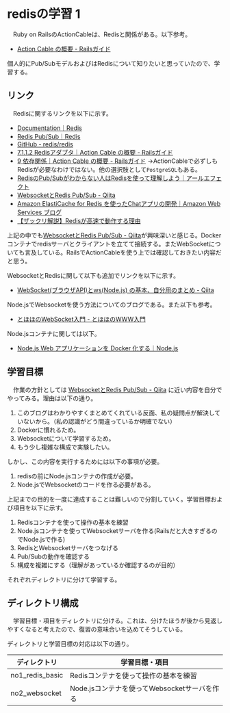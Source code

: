 # redisの学習 1
　Ruby on RailsのActionCableは、Redisと関係がある。以下参考。

- [ Action Cable の概要 - Railsガイド](https://railsguides.jp/action_cable_overview.html)

個人的にPub/SubモデルおよびはRedisについて知りたいと思っていたので、学習する。

## リンク
　Redisに関するリンクを以下に示す。
- [Documentation｜Redis](https://redis.io/docs/)
- [Redis Pub/Sub｜Redis](https://redis.io/docs/manual/pubsub/)
- [GitHub - redis/redis](https://github.com/redis/redis)
- [ 7.1.1.2 Redisアダプタ｜Action Cable の概要 - Railsガイド](https://railsguides.jp/action_cable_overview.html#redis%E3%82%A2%E3%83%80%E3%83%97%E3%82%BF)
- [ 9 依存関係｜Action Cable の概要 - Railsガイド](https://railsguides.jp/action_cable_overview.html#%E4%BE%9D%E5%AD%98%E9%96%A2%E4%BF%82)
    →ActionCableで必ずしもRedisが必要なわけではない。他の選択肢として`PostgreSQL`もある。
- [RedisのPub/Subがわからない人はRedisを使って理解しよう｜アールエフェクト](https://reffect.co.jp/laravel/redis-pub-sub-dont-understand)
- [WebsocketとRedis Pub/Sub - Qiita](https://qiita.com/satofujino/items/7bf4b99e2176f63ca7ef)
- [Amazon ElastiCache for Redis を使ったChatアプリの開発｜Amazon Web Services ブログ](https://aws.amazon.com/jp/blogs/news/how-to-build-a-chat-application-with-amazon-elasticache-for-redis/)
- [【ザックリ解説】Redisが高速で動作する理由](https://zenn.dev/nameless_sn/articles/why_is_redis_so_fast)


上記の中でも[WebsocketとRedis Pub/Sub - Qiita](https://qiita.com/satofujino/items/7bf4b99e2176f63ca7ef)が興味深いと感じる。Dockerコンテナでredisサーバとクライアントを立てて接続する。またWebSocketについても言及している。RailsでActionCableを使う上では確認しておきたい内容だと思う。

WebsocketとRedisに関して以下も追加でリンクを以下に示す。
- [WebSocket(ブラウザAPI)とws(Node.js) の基本、自分用のまとめ - Qiita](https://qiita.com/okumurakengo/items/c497fba7f16b41146d77)

Node.jsでWebsocketを使う方法についてのブログである。また以下も参考。
- [とほほのWebSocket入門 - とほほのWWW入門](https://www.tohoho-web.com/ex/websocket.html)

Node.jsコンテナに関しては以下。
- [Node.js Web アプリケーションを Docker 化する｜Node.js](https://nodejs.org/ja/docs/guides/nodejs-docker-webapp/)


## 学習目標
　作業の方針としては
[WebsocketとRedis Pub/Sub - Qiita](https://qiita.com/satofujino/items/7bf4b99e2176f63ca7ef)
に近い内容を自分でやってみる。理由は以下の通り。

1. このブログはわかりやすくまとめてくれている反面、私の疑問点が解決していないから。（私の認識がどう間違っているか明確でない）
1. Dockerに慣れるため。
1. Websocketについて学習するため。
1. もう少し複雑な構成で実験したい。

しかし、この内容を実行するためには以下の事項が必要。
1. redisの前にNode.jsコンテナの作成が必要。
1. Node.jsでWebsocketのコードを作る必要がある。

上記までの目的を一度に達成することは難しいので分割していく。学習目標および項目を以下に示す。

1. Redisコンテナを使って操作の基本を練習
1. Node.jsコンテナを使ってWebsocketサーバを作る(Railsだと大きすぎるのでNode.jsで作る)
1. RedisとWebsocketサーバをつなげる
1. Pub/Subの動作を確認する
1. 構成を複雑にする（理解があっているか確認するのが目的）

それぞれディレクトリに分けて学習する。

## ディレクトリ構成
　学習目標・項目をディレクトリに分ける。これは、分けたほうが後から見返しやすくなると考えたので、復習の意味合いを込めてそうしている。

ディレクトリと学習目標の対応は以下の通り。

|ディレクトリ|学習目標・項目|
|-|-|
|no1_redis_basic|Redisコンテナを使って操作の基本を練習|
|no2_websocket|Node.jsコンテナを使ってWebsocketサーバを作る|